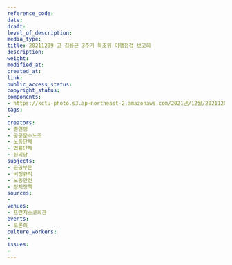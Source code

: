 ```yaml
---
reference_code: 
date: 
draft: 
level_of_description: 
media_type: 
title: 20211209-고 김용균 3주기 특조위 이행점검 보고회
description: 
weight: 
modified_at: 
created_at: 
link: 
public_access_status: 
copyright_status: 
components:
- https://kctu-photo.s3.ap-northeast-2.amazonaws.com/2021년/12월/20211209-고+김용균+3주기+특조위+이행점검+보고회/_1D20166.jpg
tags:
- 
creators:
- 총연맹
- 공공운수노조
- 노동단체
- 법률단체
- 정의당
subjects:
- 공공부문
- 비정규직
- 노동안전
- 정치정책
sources:
- 
venues:
- 프란치스코회관
events:
- 토론회
culture_workers:
- 
issues:
- 
---
```

